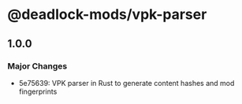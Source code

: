 # @deadlock-mods/vpk-parser

## 1.0.0

### Major Changes

- 5e75639: VPK parser in Rust to generate content hashes and mod fingerprints

